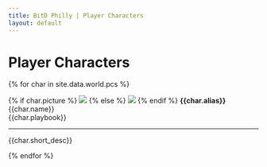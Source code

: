 ```yaml
---
title: BitD Philly | Player Characters
layout: default
---
```


# Player Characters

<div class="pic_list">
    {% for char in site.data.world.pcs %}
    <p>
        {% if char.picture %}
        <img src="{{ site.baseurl }}/assets/img/world/characters/pcs/{{ char.picture }}">
        {% else %}
        <img src="{{ site.baseurl }}/assets/img/world/characters/pcs/default.jpg">
        {% endif %}
        <b>{{char.alias}}</b><br>
        {{char.name}}<br>
        {{char.playbook}}
        <hr>
        {{char.short_desc}}
    </p>
    {% endfor %}
</div>